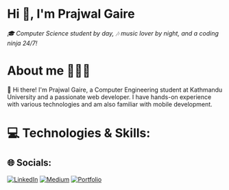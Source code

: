 <h1> Hi 👋, I'm Prajwal Gaire</h1>
<em>🎓 Computer Science student by day, 🎶 music lover by night, and a coding ninja 24/7!</em>
<!--
**prajwalgaire617/prajwalgaire617** is a ✨ _special_ ✨ repository because its `README.md` (this file) appears on your GitHub profile.
-->


<h1>About me 🙋🏻‍♂️ </h1>
👋 Hi there! I'm Prajwal Gaire, a Computer Engineering student at Kathmandu University and a passionate web developer. I have hands-on experience with various technologies and am also familiar with mobile development.

<h1>💻 Technologies & Skills:</h1>
<span>

</span>
<span>




  
</span>

## 🌐 Socials:
[![LinkedIn](https://img.shields.io/badge/LinkedIn-%230077B5.svg?logo=linkedin&logoColor=white)](https://www.linkedin.com/in/prajwal-gaire-42b46420a/) [![Medium](https://img.shields.io/badge/Medium-12100E?logo=medium&logoColor=white)](https://medium.com/@prajwalgaire617) 
[![Portfolio](https://img.shields.io/badge/Portfolio-000000?style=for-the-badge&logo=folder&logoColor=white)](https://prajwalgaire.com.np)




